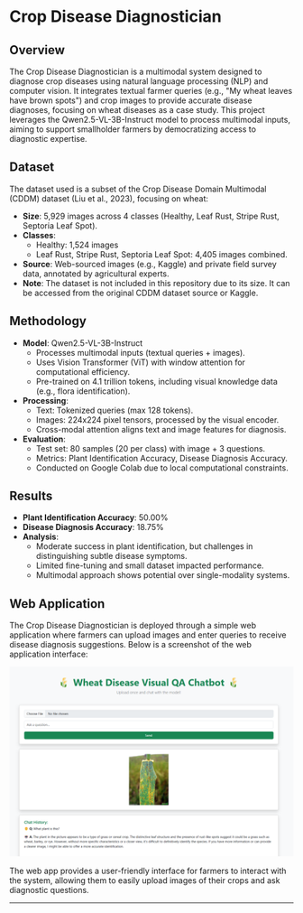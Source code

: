 # Crop Disease Diagnostician

## Overview
The Crop Disease Diagnostician is a multimodal system designed to diagnose crop diseases using natural language processing (NLP) and computer vision. It integrates textual farmer queries (e.g., "My wheat leaves have brown spots") and crop images to provide accurate disease diagnoses, focusing on wheat diseases as a case study. This project leverages the Qwen2.5-VL-3B-Instruct model to process multimodal inputs, aiming to support smallholder farmers by democratizing access to diagnostic expertise.

## Dataset
The dataset used is a subset of the Crop Disease Domain Multimodal (CDDM) dataset (Liu et al., 2023), focusing on wheat:
- **Size**: 5,929 images across 4 classes (Healthy, Leaf Rust, Stripe Rust, Septoria Leaf Spot).
- **Classes**:
  - Healthy: 1,524 images
  - Leaf Rust, Stripe Rust, Septoria Leaf Spot: 4,405 images combined.
- **Source**: Web-sourced images (e.g., Kaggle) and private field survey data, annotated by agricultural experts.
- **Note**: The dataset is not included in this repository due to its size. It can be accessed from the original CDDM dataset source or Kaggle.

## Methodology
- **Model**: Qwen2.5-VL-3B-Instruct
  - Processes multimodal inputs (textual queries + images).
  - Uses Vision Transformer (ViT) with window attention for computational efficiency.
  - Pre-trained on 4.1 trillion tokens, including visual knowledge data (e.g., flora identification).
- **Processing**:
  - Text: Tokenized queries (max 128 tokens).
  - Images: 224x224 pixel tensors, processed by the visual encoder.
  - Cross-modal attention aligns text and image features for diagnosis.
- **Evaluation**:
  - Test set: 80 samples (20 per class) with image + 3 questions.
  - Metrics: Plant Identification Accuracy, Disease Diagnosis Accuracy.
  - Conducted on Google Colab due to local computational constraints.

## Results
- **Plant Identification Accuracy**: 50.00%
- **Disease Diagnosis Accuracy**: 18.75%
- **Analysis**:
  - Moderate success in plant identification, but challenges in distinguishing subtle disease symptoms.
  - Limited fine-tuning and small dataset impacted performance.
  - Multimodal approach shows potential over single-modality systems.

## Web Application

The Crop Disease Diagnostician is deployed through a simple web application where farmers can upload images and enter queries to receive disease diagnosis suggestions. Below is a screenshot of the web application interface:

![Web Application](./images/webapp.png)


The web app provides a user-friendly interface for farmers to interact with the system, allowing them to easily upload images of their crops and ask diagnostic questions.

---

